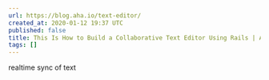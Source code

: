 ```yaml
---
url: https://blog.aha.io/text-editor/
created_at: 2020-01-12 19:37 UTC
published: false
title: This Is How to Build a Collaborative Text Editor Using Rails | Aha! Blog
tags: []
---
```


realtime sync of text

